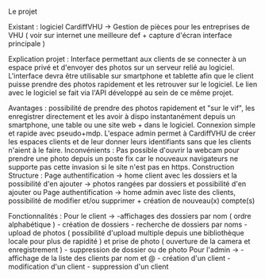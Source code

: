 Le projet

Existant : logiciel CardiffVHU -> Gestion de pièces pour les entreprises de VHU ( voir sur internet une meilleure def + capture d'écran interface principale )

Explication projet :  Interface permettant aux clients de se connecter à un espace privé et d'envoyer des photos sur un serveur relié au logiciel. L'interface devra être utilisable sur smartphone et tablette afin que le client puisse prendre des photos rapidement et les retrouver sur le logiciel. Le lien avec le logiciel se fait via l'API développé au sein de ce même projet.

Avantages : possibilité de prendre des photos rapidement et "sur le vif", les enregistrer directement et les avoir à dispo instantanément depuis un smartphone, une table ou une site web + dans le logiciel. Connexion simple et rapide avec pseudo+mdp. L'espace admin permet à CardiffVHU de créer les espaces clients et de leur donner leurs identifiants sans que les clients n'aient à le faire.
Inconvénients : Pas possible d'ouvrir la webcam pour prendre une photo depuis un poste fix car le nouveaux navigateurs ne supporte pas cette invasion si le site n'est pas en https.
Construction
Structure : Page authentification -> home client avec les dossiers et la possibilité d'en ajouter -> photos rangées par dossiers et possibilité d'en ajouter
	ou Page authentification -> home admin avec liste des clients, possibilité de modifier et/ou supprimer + création de nouveau(x) compte(s)

Fonctionnalités : 
			Pour le client ->	-affichages des dossiers par nom ( ordre alphabétique )
					- création de dossiers
					- recherche de dossiers par noms
					- upload de photos ( possibilité d'upload multiple depuis une bibliothèque locale pour plus de rapidité ) et prise de photo ( ouverture de la camera 					et enregistrement )
					- suppression de dossier ou de photo
			Pour l'admin ->	- affichage de la liste des clients par nom et @
					- création d'un client
					- modification d'un client
					- suppression d'un client
 
